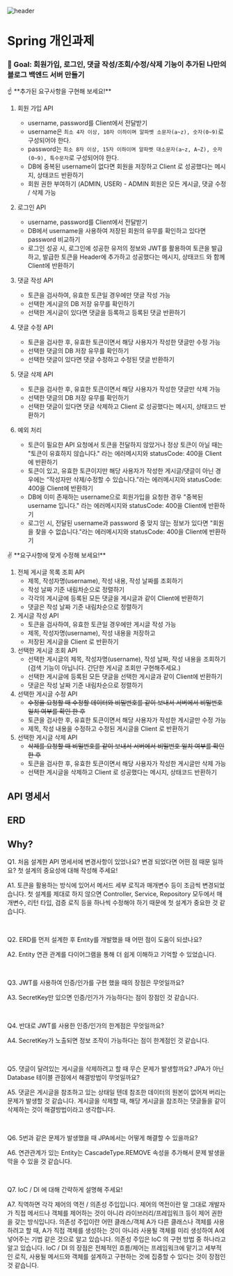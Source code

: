 ![header](https://capsule-render.vercel.app/api?type=waving&color=auto&height=300&section=header&text=블로그%20서버%20만들기&fontSize=70)

# Spring 개인과제

### 🏁 Goal:  회원가입, 로그인, 댓글 작성/조회/수정/삭제 기능이 추가된 나만의 블로그 백엔드 서버 만들기

<aside>
☝ **추가된 요구사항을 구현해 보세요!**

</aside>

1. 회원 가입 API
   - username, password를 Client에서 전달받기
   - username은  `최소 4자 이상, 10자 이하이며 알파벳 소문자(a~z), 숫자(0~9)`로 구성되어야 한다.
   - password는  `최소 8자 이상, 15자 이하이며 알파벳 대소문자(a~z, A~Z), 숫자(0~9), 특수문자`로 구성되어야 한다.
   - DB에 중복된 username이 없다면 회원을 저장하고 Client 로 성공했다는 메시지, 상태코드 반환하기
   - 회원 권한 부여하기 (ADMIN, USER) - ADMIN 회원은 모든 게시글, 댓글 수정 / 삭제 가능


2. 로그인 API
   - username, password를 Client에서 전달받기
   - DB에서 username을 사용하여 저장된 회원의 유무를 확인하고 있다면 password 비교하기
   - 로그인 성공 시, 로그인에 성공한 유저의 정보와 JWT를 활용하여 토큰을 발급하고,
     발급한 토큰을 Header에 추가하고 성공했다는 메시지, 상태코드 와 함께 Client에 반환하기
3. 댓글 작성 API
   - 토큰을 검사하여, 유효한 토큰일 경우에만 댓글 작성 가능
   - 선택한 게시글의 DB 저장 유무를 확인하기
   - 선택한 게시글이 있다면 댓글을 등록하고 등록된 댓글 반환하기
4. 댓글 수정 API
   - 토큰을 검사한 후, 유효한 토큰이면서 해당 사용자가 작성한 댓글만 수정 가능
   - 선택한 댓글의 DB 저장 유무를 확인하기
   - 선택한 댓글이 있다면 댓글 수정하고 수정된 댓글 반환하기
5. 댓글 삭제 API
   - 토큰을 검사한 후, 유효한 토큰이면서 해당 사용자가 작성한 댓글만 삭제 가능
   - 선택한 댓글의 DB 저장 유무를 확인하기
   - 선택한 댓글이 있다면 댓글 삭제하고 Client 로 성공했다는 메시지, 상태코드 반환하기
6. 예외 처리
   - 토큰이 필요한 API 요청에서 토큰을 전달하지 않았거나 정상 토큰이 아닐 때는 "토큰이 유효하지 않습니다." 라는 에러메시지와 statusCode: 400을 Client에 반환하기
   - 토큰이 있고, 유효한 토큰이지만 해당 사용자가 작성한 게시글/댓글이 아닌 경우에는 “작성자만 삭제/수정할 수 있습니다.”라는 에러메시지와 statusCode: 400을 Client에 반환하기
   - DB에 이미 존재하는 username으로 회원가입을 요청한 경우 "중복된 username 입니다." 라는 에러메시지와 statusCode: 400을 Client에 반환하기
   - 로그인 시, 전달된 username과 password 중 맞지 않는 정보가 있다면 "회원을 찾을 수 없습니다."라는 에러메시지와 statusCode: 400을 Client에 반환하기

<aside>
✌️ **요구사항에 맞게 수정해 보세요!**

</aside>

1. 전체 게시글 목록 조회 API
   - 제목, 작성자명(username), 작성 내용, 작성 날짜를 조회하기
   - 작성 날짜 기준 내림차순으로 정렬하기
   - 각각의 게시글에 등록된 모든 댓글을 게시글과 같이 Client에 반환하기
   - 댓글은 작성 날짜 기준 내림차순으로 정렬하기
2. 게시글 작성 API
   - 토큰을 검사하여, 유효한 토큰일 경우에만 게시글 작성 가능
   - 제목, 작성자명(username), 작성 내용을 저장하고
   - 저장된 게시글을 Client 로 반환하기
3. 선택한 게시글 조회 API
   - 선택한 게시글의 제목, 작성자명(username), 작성 날짜, 작성 내용을 조회하기
     (검색 기능이 아닙니다. 간단한 게시글 조회만 구현해주세요.)
   - 선택한 게시글에 등록된 모든 댓글을 선택한 게시글과 같이 Client에 반환하기
   - 댓글은 작성 날짜 기준 내림차순으로 정렬하기
4. 선택한 게시글 수정 API
   - ~~수정을 요청할 때 수정할 데이터와 비밀번호를 같이 보내서 서버에서 비밀번호 일치 여부를 확인 한 후~~
   - 토큰을 검사한 후, 유효한 토큰이면서 해당 사용자가 작성한 게시글만 수정 가능
   - 제목, 작성 내용을 수정하고 수정된 게시글을 Client 로 반환하기
5. 선택한 게시글 삭제 API
   - ~~삭제를 요청할 때 비밀번호를 같이 보내서 서버에서 비밀번호 일치 여부를 확인 한 후~~
   - 토큰을 검사한 후, 유효한 토큰이면서 해당 사용자가 작성한 게시글만 삭제 가능
   - 선택한 게시글을 삭제하고 Client 로 성공했다는 메시지, 상태코드 반환하기

## API 명세서


## ERD



## Why?
Q1. 처음 설계한 API 명세서에 변경사항이 있었나요?
   변경 되었다면 어떤 점 때문 일까요? 첫 설계의 중요성에 대해 작성해 주세요!

A1. 토큰을 활용하는 방식에 있어서 메서드 세부 로직과 매개변수 등이 조금씩 변경되었습니다.
   첫 설계를 제대로 하지 않으면 Controller, Service, Repository 모두에서 매개변수, 리턴 타입, 검증 로직 등을 하나씩 수정해야 하기 때문에 첫 설계가 중요한 것 같습니다.

<br>

Q2. ERD를 먼저 설계한 후 Entity를 개발했을 때 어떤 점이 도움이 되셨나요?

A2. Entity 연관 관계를 다이어그램을 통해 더 쉽게 이해하고 기억할 수 있었습니다.

<br>

Q3. JWT를 사용하여 인증/인가를 구현 했을 때의 장점은 무엇일까요?

A3. SecretKey만 있으면 인증/인가가 가능하다는 점이 장점인 것 같습니다.

<br>

Q4. 반대로 JWT를 사용한 인증/인가의 한계점은 무엇일까요?

A4. SecretKey가 노출되면 정보 조작이 가능하다는 점이 한계점인 것 같습니다.

<br>

Q5. 댓글이 달려있는 게시글을 삭제하려고 할 때 무슨 문제가 발생할까요? JPA가 아닌 Database 테이블 관점에서 해결방법이 무엇일까요?

A5. 댓글은 게시글을 참조하고 있는 상태일 텐데 참조한 데이터의 원본이 없어져 버리는 문제가 발생할 것 같습니다.
   게시글을 삭제할 때, 해당 게시글을 참조하는 댓글들을 같이 삭제하는 것이 해결방법이라고 생각합니다.

<br>

Q6. 5번과 같은 문제가 발생했을 때 JPA에서는 어떻게 해결할 수 있을까요?
   
A6. 연관관계가 있는 Entity는 CascadeType.REMOVE 속성을 추가해서 문제 발생을 막을 수 있을 것 같습니다.

<br>

Q7. IoC / DI 에 대해 간략하게 설명해 주세요!
   
A7. 직역하면 각각 제어의 역전 / 의존성 주입입니다.
   제어의 역전이란 말 그대로 개발자가 직접 메서드나 객체를 제어하는 것이 아니라 라이브러리/프레임워크 등이 제어 권한을 갖는 방식입니다.
   의존성 주입이란 어떤 클래스/객체 A가 다른 클래스나 객체를 사용하려고 할 때, A가 직접 객체를 생성하는 것이 아니라 사용될 객체를 미리 생성하여 A에 넣어주는 기법 같은 것으로 알고 있습니다. 의존성 주입은 IoC 의 구현 방법 중 하나라고 알고 있습니다.
   IoC / DI 의 장점은 전체적인 흐름/제어는 프레임워크에 맡기고 세부적인 로직, 사용될 메서드와 객체를 설계하고 구현하는 것에 집중할 수 있다는 것이 장점인 것 같습니다.
